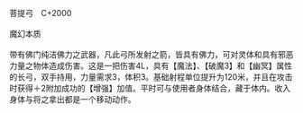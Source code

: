 <title>菩提弓</title>
<meta name="GENERATOR" content="WinCHM">
<meta http-equiv="Content-Type" content="text/html; charset=gb2312">
<br>菩提弓　C+2000 
<br>
<br>魔幻本质 
<br>
<br>带有佛门纯洁佛力之武器，凡此弓所发射之箭，皆具有佛力，可对灵体和具有邪恶力量之物体造成伤害。这是一把伤害4L，具有【魔法】、【破魔3】和【幽冥】属性的长弓，双手持用，力量需求3，体积3。基础射程单位提升为120米，并且在攻击时获得＋2附加成功的【增强】加值。平时可与使用者身体结合，藏于体内。收入身体与将之拿出都是一个移动动作。